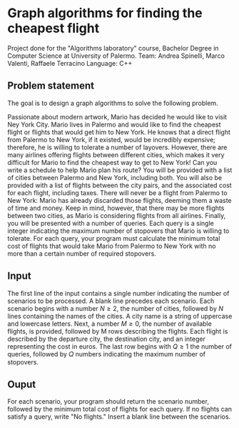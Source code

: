# Graph algorithms for finding the cheapest flight

Project done for the "Algorithms laboratory" course, Bachelor Degree in Computer Science at University of Palermo.
Team: Andrea Spinelli, Marco Valenti, Raffaele Terracino
Language: C++

## Problem statement
The goal is to design a graph algorithms to solve the following problem.

Passionate about modern artwork, Mario has decided he would like to visit Ney York City.
Mario lives in Palermo and would like to find the cheapest flight or flights that would get him to New York.
He knows that a direct flight from Palermo to New York, if it existed, would be incredibly expensive; therefore, he is willing to
tolerate a number of layovers. However, there are many airlines offering flights between different
cities, which makes it very difficult for Mario to find the cheapest way to get to New York!
Can you write a schedule to help Mario plan his route?
You will be provided with a list of cities between Palermo and New York, including both. You will also be provided with a list of
flights between the city pairs, and the associated cost for each flight, including taxes. There will never be a flight from Palermo to New York:
Mario has already discarded those flights, deeming them a waste of time and money. Keep in mind, however, that there may be more
flights between two cities, as Mario is considering flights from all airlines.
Finally, you will be presented with a number of queries. Each query is a single integer indicating the maximum number of stopovers
that Mario is willing to tolerate. For each query, your program must calculate the minimum total cost of flights that
would take Mario from Palermo to New York with no more than a certain number of required stopovers.

## Input
The first line of the input contains a single number indicating the number of scenarios to be processed.
A blank line precedes each scenario.
Each scenario begins with a number $N \ge 2$, the number of cities, followed by $N$ lines containing the names of the cities.
A city name is a string of uppercase and lowercase letters.
Next, a number $M \geq 0$, the number of available flights, is provided, followed by M rows describing the flights.
Each flight is described by the departure city, the destination city, and an integer representing the cost in euros.
The last row begins with $Q \geq 1$ the number of queries, followed by 𝑄 numbers indicating the maximum number of stopovers.

## Ouput
For each scenario, your program should return the scenario number, followed by the minimum total cost of flights
for each query. If no flights can satisfy a query, write "No flights." Insert a blank line between the scenarios.

